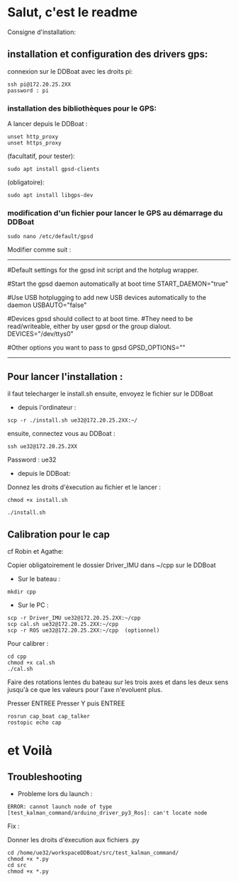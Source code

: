 # Salut, c'est le readme

Consigne d'installation:

## installation et configuration des drivers gps:
connexion sur le DDBoat avec les droits pi:
```
ssh pi@172.20.25.2XX
password : pi
```
### installation des bibliothèques pour le GPS:

A lancer depuis le DDBoat :
```
unset http_proxy
unset https_proxy
```

(facultatif, pour tester):
```
sudo apt install gpsd-clients
```
(obligatoire): 
```
sudo apt install libgps-dev 
```
### modification d'un fichier pour lancer le GPS au démarrage du DDBoat

```
sudo nano /etc/default/gpsd
```

Modifier comme suit :
____________________
#Default settings for the gpsd init script and the hotplug wrapper.

#Start the gpsd daemon automatically at boot time
START_DAEMON="true"

#Use USB hotplugging to add new USB devices automatically to the daemon
USBAUTO="false"

#Devices gpsd should collect to at boot time.
#They need to be read/writeable, either by user gpsd or the group dialout.
DEVICES="/dev/ttys0"

#Other options you want to pass to gpsd
GPSD_OPTIONS=""
_________________________

## Pour lancer l'installation :

il faut telecharger le install.sh
ensuite, envoyez le fichier sur le DDBoat
* depuis l'ordinateur :
```
scp -r ./install.sh ue32@172.20.25.2XX:~/ 
```
ensuite, connectez vous au DDBoat :
```
ssh ue32@172.20.25.2XX
```
Password : ue32

* depuis le DDBoat:

Donnez les droits d'éxecution au fichier et le lancer :
```
chmod +x install.sh

./install.sh
```

## Calibration pour le cap

cf Robin et Agathe:

Copier obligatoirement le dossier Driver_IMU dans ~/cpp sur le DDBoat

* Sur le bateau : 
```
mkdir cpp
```

* Sur le PC : 
```
scp -r Driver_IMU ue32@172.20.25.2XX:~/cpp
scp cal.sh ue32@172.20.25.2XX:~/cpp
scp -r ROS ue32@172.20.25.2XX:~/cpp  (optionnel)
```

Pour calibrer : 

```
cd cpp
chmod +x cal.sh
./cal.sh
```

Faire des rotations lentes du bateau sur les trois axes et dans les deux sens jusqu'à ce que les valeurs pour l'axe n'evoluent plus.

Presser ENTREE
Presser Y puis ENTREE
```
rosrun cap_boat cap_talker
rostopic echo cap
```


<h1>et Voilà</h1>

## Troubleshooting

* Probleme lors du launch :

```
ERROR: cannot launch node of type [test_kalman_command/arduino_driver_py3_Ros]: can't locate node 
```

Fix :

Donner les droits d'éxecution aux fichiers .py

```
cd /home/ue32/workspaceDDBoat/src/test_kalman_command/
chmod +x *.py
cd src
chmod +x *.py
```

